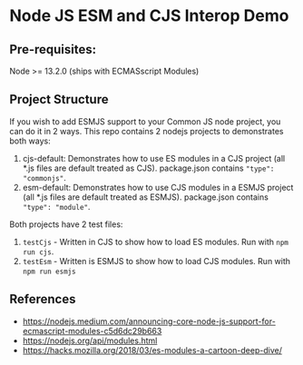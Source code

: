 # Node JS ESM and CJS Interop Demo

## Pre-requisites:

Node >= 13.2.0 (ships with ECMASscript Modules)

## Project Structure

If you wish to add ESMJS support to your Common JS node project, you can do it in 2 ways. This repo contains 2 nodejs projects to demonstrates both ways:

1. cjs-default: Demonstrates how to use ES modules in a CJS project (all \*.js files are default treated as CJS). package.json contains `"type": "commonjs"`.
1. esm-default: Demonstrates how to use CJS modules in a ESMJS project (all \*.js files are default treated as ESMJS). package.json contains `"type": "module"`.

Both projects have 2 test files:

1. `testCjs` - Written in CJS to show how to load ES modules. Run with `npm run cjs`.
2. `testEsm` - Written is ESMJS to show how to load CJS modules. Run with `npm run esmjs`

## References

- https://nodejs.medium.com/announcing-core-node-js-support-for-ecmascript-modules-c5d6dc29b663
- https://nodejs.org/api/modules.html
- https://hacks.mozilla.org/2018/03/es-modules-a-cartoon-deep-dive/
